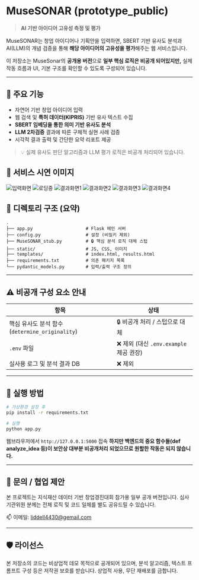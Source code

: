 # MuseSONAR (prototype_public)

> **AI 기반 아이디어 고유성 측정 및 평가**

MuseSONAR는 창업 아이디어나 기획안을 입력하면,
SBERT 기반 유사도 분석과 AI(LLM)의 개념 검증을 통해 **해당 아이디어의 고유성을 평가**해주는 웹 서비스입니다.

이 저장소는 MuseSonar의 **공개용 버전**으로 **일부 핵심 로직은 비공개 되어있지만,** 실제 작동 흐름과 UI, 기본 구조를 확인할 수 있도록 구성되어 있습니다.

---

## 🧠 주요 기능
- 자연어 기반 창업 아이디어 입력
- 웹 검색 및 **특허 데이터(KIPRIS)** 기반 유사 텍스트 수집
- **SBERT 임베딩을 통한 의미 기반 유사도 분석**
- **LLM 2차검증** 결과에 따른 구체적 실현 사례 검증
- 시각적 결과 출력 및 간단한 요약 리포트 제공

> 💡 실제 유사도 판단 알고리즘과 LLM 평가 로직은 비공개 처리되어 있습니다.

## 📸 서비스 시연 이미지

![입력화면](static/1.PNG)
![로딩중](static/2.PNG)
![결과화면1](static/3.PNG)
![결과화면2](static/4.PNG)
![결과화면3](static/5.PNG)
![결과화면4](static/6.PNG)

## 📁 디렉토리 구조 (요약)
```
.
├── app.py                    # Flask 메인 서버
├── config.py                 # 설정 (비밀키 제외)
├── MuseSONAR_stub.py         # 🔒 핵심 분석 로직 대체 스텁
├── static/                   # JS, CSS, 이미지
├── templates/                # index.html, results.html
├── requirements.txt          # 의존 패키지 목록      
└── pydantic_models.py        # 입력/출력 구조 정의
```

---

## ⚠️ 비공개 구성 요소 안내
| 항목 | 상태 |
|------|------|
| 핵심 유사도 분석 함수 (`determine_originality`) | 🔒 비공개 처리 / 스텁으로 대체 |
| `.env` 파일 | ❌ 제외 (대신 `.env.example` 제공 권장) |
| 실사용 로그 및 분석 결과 DB | ❌ 제외 |

---

## 🚀 실행 방법
```bash
# 가상환경 설정 후
pip install -r requirements.txt

# 실행
python app.py
```

웹브라우저에서 `http://127.0.0.1:5000` 접속
**하지만 백엔드의 중요 함수들(def analyze_idea 등)이 보안상 대부분 비공개처리 되었으므로 원할한 작동은 되지 않습니다.**

---

## 📮 문의 / 협업 제안
본 프로젝트는 지식재산 데이터 기반 창업경진대회 참가용 일부 공개 버전입니다.
심사기관위원 분께는 전체 로직 및 코드 일체를 별도 공유드릴 수 있습니다.

📫 이메일: liddell4430@gemail.com 

---

## 🛡️ 라이선스
본 저장소의 코드는 비상업적 데모 목적으로 공개되어 있으며,
분석 알고리즘, 텍스트 프롬프트 구성 등은 저작권 보호를 받습니다.
상업적 사용, 무단 재배포를 금합니다.
